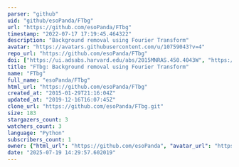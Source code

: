 ```yaml
---
parser: "github"
uid: "github/esoPanda/FTbg"
url: "https://github.com/esoPanda/FTbg"
timestamp: "2022-07-17 17:19:45.464322"
description: "Background removal using Fourier Transform"
avatar: "https://avatars.githubusercontent.com/u/10759043?v=4"
repo_url: "https://github.com/esoPanda/FTbg"
doi: ["https://ui.adsabs.harvard.edu/abs/2015MNRAS.450.4043W", "https://ui.adsabs.harvard.edu/abs/2017ascl.soft11003W/abstract"]
title: "FTbg: Background removal using Fourier Transform"
name: "FTbg"
full_name: "esoPanda/FTbg"
html_url: "https://github.com/esoPanda/FTbg"
created_at: "2015-01-29T21:16:04Z"
updated_at: "2019-12-16T16:07:45Z"
clone_url: "https://github.com/esoPanda/FTbg.git"
size: 183
stargazers_count: 3
watchers_count: 3
language: "Python"
subscribers_count: 1
owner: {"html_url": "https://github.com/esoPanda", "avatar_url": "https://avatars.githubusercontent.com/u/10759043?v=4", "login": "esoPanda", "type": "User"}
date: "2025-07-19 14:29:57.602019"
---
```


